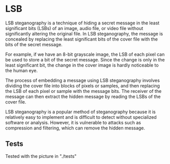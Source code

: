 # LSB

LSB steganography is a technique of hiding a secret message in the least significant bits (LSBs) of an image, audio file, or video file without significantly altering the original file. In LSB steganography, the message is concealed by replacing the least significant bits of the cover file with the bits of the secret message.

For example, if we have an 8-bit grayscale image, the LSB of each pixel can be used to store a bit of the secret message. Since the change is only in the least significant bit, the change in the cover image is hardly noticeable to the human eye.

The process of embedding a message using LSB steganography involves dividing the cover file into blocks of pixels or samples, and then replacing the LSB of each pixel or sample with the message bits. The receiver of the message can then extract the hidden message by reading the LSBs of the cover file.

LSB steganography is a popular method of steganography because it is relatively easy to implement and is difficult to detect without specialized software or analysis. However, it is vulnerable to attacks such as compression and filtering, which can remove the hidden message.

## Tests
Tested with the picture in "./tests"